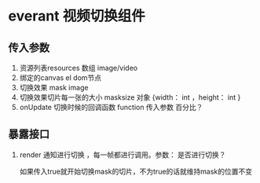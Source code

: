 # everant 视频切换组件

## 传入参数

1. 资源列表resources 数组 image/video
2. 绑定的canvas  el dom节点 
3. 切换效果 mask image
4. 切换效果切片每一张的大小 masksize  对象 {width： int ，height： int  }  
5. onUpdate 切换时候的回调函数 function 传入参数  百分比？

## 暴露接口

1. render 通知进行切换 ，每一帧都进行调用。参数： 是否进行切换？

   如果传入true就开始切换mask的切片，不为true的话就维持mask的位置不变

